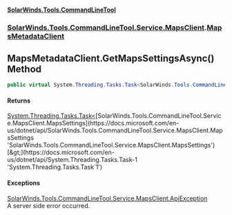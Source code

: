 #### [SolarWinds.Tools.CommandLineTool](index.md 'index')
### [SolarWinds.Tools.CommandLineTool.Service.MapsClient](index.md#SolarWinds.Tools.CommandLineTool.Service.MapsClient 'SolarWinds.Tools.CommandLineTool.Service.MapsClient').[MapsMetadataClient](MapsMetadataClient.md 'SolarWinds.Tools.CommandLineTool.Service.MapsClient.MapsMetadataClient')

## MapsMetadataClient.GetMapsSettingsAsync() Method

```csharp
public virtual System.Threading.Tasks.Task<SolarWinds.Tools.CommandLineTool.Service.MapsClient.MapsSettings> GetMapsSettingsAsync();
```

#### Returns
[System.Threading.Tasks.Task&lt;](https://docs.microsoft.com/en-us/dotnet/api/System.Threading.Tasks.Task-1 'System.Threading.Tasks.Task`1')[SolarWinds.Tools.CommandLineTool.Service.MapsClient.MapsSettings](https://docs.microsoft.com/en-us/dotnet/api/SolarWinds.Tools.CommandLineTool.Service.MapsClient.MapsSettings 'SolarWinds.Tools.CommandLineTool.Service.MapsClient.MapsSettings')[&gt;](https://docs.microsoft.com/en-us/dotnet/api/System.Threading.Tasks.Task-1 'System.Threading.Tasks.Task`1')

#### Exceptions

[SolarWinds.Tools.CommandLineTool.Service.MapsClient.ApiException](https://docs.microsoft.com/en-us/dotnet/api/SolarWinds.Tools.CommandLineTool.Service.MapsClient.ApiException 'SolarWinds.Tools.CommandLineTool.Service.MapsClient.ApiException')  
A server side error occurred.
